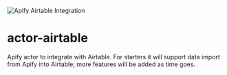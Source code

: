 ![Apify Airtable Integration](https://repository-images.githubusercontent.com/222724235/eaa5ff00-0abf-11ea-9a97-626f78e13d9a?raw=true "Apify Airtable Integration")

# actor-airtable
Apify actor to integrate with Airtable. For starters it will support data import from Apify into Airtable; more features will be added as time goes.
